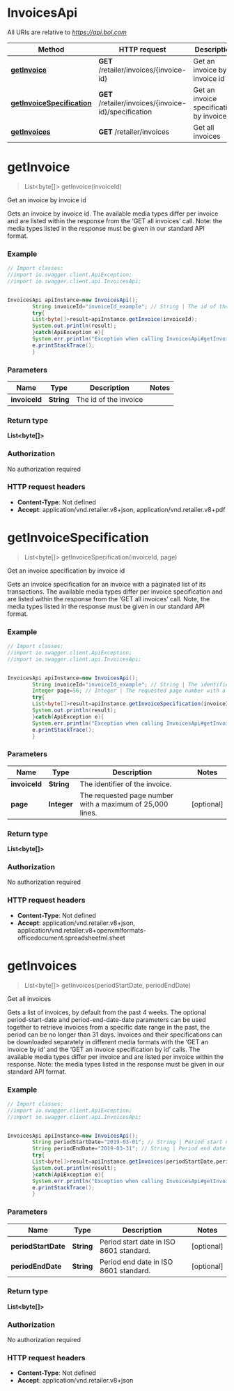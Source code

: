 # InvoicesApi

All URIs are relative to *https://api.bol.com*

 Method                                                                | HTTP request                                          | Description                                
-----------------------------------------------------------------------|-------------------------------------------------------|--------------------------------------------
 [**getInvoice**](InvoicesApi.md#getInvoice)                           | **GET** /retailer/invoices/{invoice-id}               | Get an invoice by invoice id               
 [**getInvoiceSpecification**](InvoicesApi.md#getInvoiceSpecification) | **GET** /retailer/invoices/{invoice-id}/specification | Get an invoice specification by invoice id 
 [**getInvoices**](InvoicesApi.md#getInvoices)                         | **GET** /retailer/invoices                            | Get all invoices                           

<a name="getInvoice"></a>

# **getInvoice**

> List&lt;byte[]&gt; getInvoice(invoiceId)

Get an invoice by invoice id

Gets an invoice by invoice id. The available media types differ per invoice and are listed within the response from the
‘GET all invoices’ call. Note: the media types listed in the response must be given in our standard API format.

### Example

```java
// Import classes:
//import io.swagger.client.ApiException;
//import io.swagger.client.api.InvoicesApi;


InvoicesApi apiInstance=new InvoicesApi();
        String invoiceId="invoiceId_example"; // String | The id of the invoice
        try{
        List<byte[]>result=apiInstance.getInvoice(invoiceId);
        System.out.println(result);
        }catch(ApiException e){
        System.err.println("Exception when calling InvoicesApi#getInvoice");
        e.printStackTrace();
        }
```

### Parameters

 Name          | Type       | Description           | Notes 
---------------|------------|-----------------------|-------
 **invoiceId** | **String** | The id of the invoice |

### Return type

**List&lt;byte[]&gt;**

### Authorization

No authorization required

### HTTP request headers

- **Content-Type**: Not defined
- **Accept**: application/vnd.retailer.v8+json, application/vnd.retailer.v8+pdf

<a name="getInvoiceSpecification"></a>

# **getInvoiceSpecification**

> List&lt;byte[]&gt; getInvoiceSpecification(invoiceId, page)

Get an invoice specification by invoice id

Gets an invoice specification for an invoice with a paginated list of its transactions. The available media types differ
per invoice specification and are listed within the response from the ‘GET all invoices’ call. Note, the media types
listed in the response must be given in our standard API format.

### Example

```java
// Import classes:
//import io.swagger.client.ApiException;
//import io.swagger.client.api.InvoicesApi;


InvoicesApi apiInstance=new InvoicesApi();
        String invoiceId="invoiceId_example"; // String | The identifier of the invoice.
        Integer page=56; // Integer | The requested page number with a maximum of 25,000 lines.
        try{
        List<byte[]>result=apiInstance.getInvoiceSpecification(invoiceId,page);
        System.out.println(result);
        }catch(ApiException e){
        System.err.println("Exception when calling InvoicesApi#getInvoiceSpecification");
        e.printStackTrace();
        }
```

### Parameters

 Name          | Type        | Description                                               | Notes      
---------------|-------------|-----------------------------------------------------------|------------
 **invoiceId** | **String**  | The identifier of the invoice.                            |
 **page**      | **Integer** | The requested page number with a maximum of 25,000 lines. | [optional] 

### Return type

**List&lt;byte[]&gt;**

### Authorization

No authorization required

### HTTP request headers

- **Content-Type**: Not defined
- **Accept**: application/vnd.retailer.v8+json,
  application/vnd.retailer.v8+openxmlformats-officedocument.spreadsheetml.sheet

<a name="getInvoices"></a>

# **getInvoices**

> List&lt;byte[]&gt; getInvoices(periodStartDate, periodEndDate)

Get all invoices

Gets a list of invoices, by default from the past 4 weeks. The optional period-start-date and period-end-date-date
parameters can be used together to retrieve invoices from a specific date range in the past, the period can be no longer
than 31 days. Invoices and their specifications can be downloaded separately in different media formats with the ‘GET an
invoice by id’ and the ‘GET an invoice specification by id’ calls. The available media types differ per invoice and are
listed per invoice within the response. Note: the media types listed in the response must be given in our standard API
format.

### Example

```java
// Import classes:
//import io.swagger.client.ApiException;
//import io.swagger.client.api.InvoicesApi;


InvoicesApi apiInstance=new InvoicesApi();
        String periodStartDate="2019-03-01"; // String | Period start date in ISO 8601 standard.
        String periodEndDate="2019-03-31"; // String | Period end date in ISO 8601 standard.
        try{
        List<byte[]>result=apiInstance.getInvoices(periodStartDate,periodEndDate);
        System.out.println(result);
        }catch(ApiException e){
        System.err.println("Exception when calling InvoicesApi#getInvoices");
        e.printStackTrace();
        }
```

### Parameters

 Name                | Type       | Description                             | Notes      
---------------------|------------|-----------------------------------------|------------
 **periodStartDate** | **String** | Period start date in ISO 8601 standard. | [optional] 
 **periodEndDate**   | **String** | Period end date in ISO 8601 standard.   | [optional] 

### Return type

**List&lt;byte[]&gt;**

### Authorization

No authorization required

### HTTP request headers

- **Content-Type**: Not defined
- **Accept**: application/vnd.retailer.v8+json


